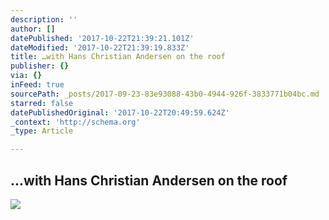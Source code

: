 ```yaml
---
description: ''
author: []
datePublished: '2017-10-22T21:39:21.101Z'
dateModified: '2017-10-22T21:39:19.833Z'
title: …with Hans Christian Andersen on the roof
publisher: {}
via: {}
inFeed: true
sourcePath: _posts/2017-09-23-83e93088-43b0-4944-926f-3833771b04bc.md
starred: false
datePublishedOriginal: '2017-10-22T20:49:59.624Z'
_context: 'http://schema.org'
_type: Article

---
```

## ...with Hans Christian Andersen on the roof
![](https://the-grid-user-content.s3-us-west-2.amazonaws.com/fd305e65-4ec0-4b93-bbc3-df0c12d95b7b.jpg)